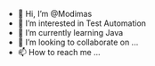 - 👋 Hi, I’m @Modimas
- 👀 I’m interested in Test Automation
- 🌱 I’m currently learning Java
- 💞️ I’m looking to collaborate on ...
- 📫 How to reach me ...

<!---
Modimas/Modimas is a ✨ special ✨ repository because its `README.md` (this file) appears on your GitHub profile.
You can click the Preview link to take a look at your changes.
--->
